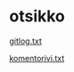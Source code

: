 # otsikko

[gitlog.txt](https://github.com/000hcl/ot-harjoitustyo/blob/master/laskarit/viikko1/gitlog.txt)

[komentorivi.txt](https://github.com/000hcl/ot-harjoitustyo/blob/master/laskarit/viikko1/komentorivi.txt)
